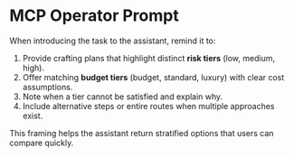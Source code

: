 # MCP Operator Prompt

When introducing the task to the assistant, remind it to:

1. Provide crafting plans that highlight distinct **risk tiers** (low, medium, high).
2. Offer matching **budget tiers** (budget, standard, luxury) with clear cost assumptions.
3. Note when a tier cannot be satisfied and explain why.
4. Include alternative steps or entire routes when multiple approaches exist.

This framing helps the assistant return stratified options that users can compare quickly.
